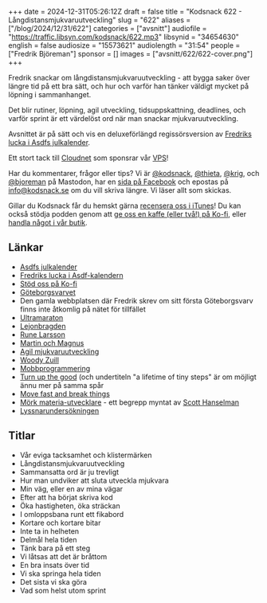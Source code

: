+++
date = 2024-12-31T05:26:12Z
draft = false
title = "Kodsnack 622 - Långdistansmjukvaruutveckling"
slug = "622"
aliases = ["/blog/2024/12/31/622"]
categories = ["avsnitt"]
audiofile = "https://traffic.libsyn.com/kodsnack/622.mp3"
libsynid = "34654630"
english = false
audiosize = "15573621"
audiolength = "31:54"
people = ["Fredrik Björeman"]
sponsor = []
images = ["avsnitt/622/622-cover.png"]
+++

Fredrik snackar om långdistansmjukvaruutveckling - att bygga saker över längre tid på ett bra sätt, och hur och varför han tänker väldigt mycket på löpning i sammanhanget.

Det blir rutiner, löpning, agil utveckling, tidsuppskattning, deadlines, och varför sprint är ett värdelöst ord när man snackar mjukvaruutveckling.

Avsnittet är på sätt och vis en deluxeförlängd regissörsversion av [Fredriks lucka i Asdfs julkalender](https://overcast.fm/+AAZYK77J1v0).

Ett stort tack till [Cloudnet](https://www.cloudnet.se) som sponsrar vår [VPS](https://en.wikipedia.org/wiki/Virtual_private_server)!

Har du kommentarer, frågor eller tips? Vi är [@kodsnack](https://social.podsnack.se/@kodsnack), [@thieta](https://6510.nu/@thieta), [@krig](https://6510.nu/@krig), och [@bjoreman](https://toot.cafe/@bjoreman) på Mastodon, har en [sida på Facebook](https://www.facebook.com/) och epostas på [info@kodsnack.se](mailto:info@kodsnack.se) om du vill skriva längre. Vi läser allt som skickas.

Gillar du Kodsnack får du hemskt gärna [recensera oss i iTunes](https://itunes.apple.com/se/podcast/kodsnack/id561631498?l=en)! Du kan också stödja podden genom att <a href="https://ko-fi.com/kodsnack" rel="payment">ge oss en kaffe (eller två!) på Ko-fi</a>, eller [handla något i vår butik](https://shop.spreadshirt.se/kodsnack/).

## Länkar
* [Asdfs julkalender](https://asdf.pizza/julkalendern-2024/)
* [Fredriks lucka i Asdf-kalendern](https://overcast.fm/+AAZYK77J1v0)
* [Stöd oss på Ko-fi](https://ko-fi.com/kodsnack)
* [Göteborgsvarvet](https://en.wikipedia.org/wiki/G%C3%B6teborgsvarvet)
* Den gamla webbplatsen där Fredrik skrev om sitt första Göteborgsvarv finns inte åtkomlig på nätet för tillfället
* [Ultramaraton](https://en.wikipedia.org/wiki/Ultramarathon)
* [Lejonbragden](https://www.scaniaroadrunners.se/lejonbragden-historia)
* [Rune Larsson](https://sv.wikipedia.org/wiki/Rune_Larsson_%28l%C3%A5ngdistansl%C3%B6pare%29)
* [Martin och Magnus](https://mvsm.se/)
* [Agil mjukvaruutveckling](https://en.wikipedia.org/wiki/Agile_software_development)
* [Woody Zuill](https://woodyzuill.com/)
* [Mobbprogrammering](https://en.wikipedia.org/wiki/Team_programming)
* [Turn up the good](https://www.youtube.com/watch?v=Y1u6Hzve6rk) (och undertiteln "a lifetime of tiny steps" är om möjligt ännu mer på samma spår
* [Move fast and break things](https://en.wikipedia.org/wiki/Move_fast_and_break_things)
* [Mörk materia-utvecklare](https://www.hanselman.com/blog/dark-matter-developers-the-unseen-99) - ett begrepp myntat av [Scott Hanselman](https://www.hanselman.com/about)
* [Lyssnarundersökningen](https://forms.gle/5dUn4DBhViV2aGfu7)

## Titlar
* Vår eviga tacksamhet och klistermärken
* Långdistansmjukvaruutveckling
* Sammansatta ord är ju trevligt
* Hur man undviker att sluta utveckla mjukvara
* Min väg, eller en av mina vägar
* Efter att ha börjat skriva kod
* Öka hastigheten, öka sträckan
* I omloppsbana runt ett fikabord
* Kortare och kortare bitar
* Inte ta in helheten
* Delmål hela tiden
* Tänk bara på ett steg
* Vi låtsas att det är bråttom
* En bra insats över tid
* Vi ska springa hela tiden
* Det sista vi ska göra
* Vad som helst utom sprint